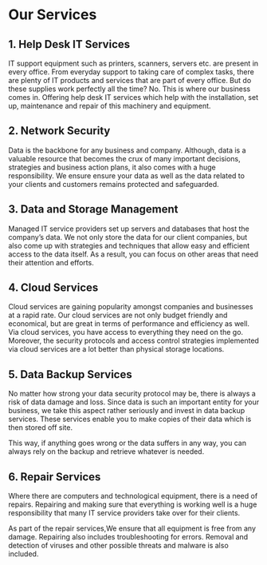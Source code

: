 # Our Services
## 1. Help Desk IT Services
IT support equipment such as printers, scanners, servers etc. are present in every office. From everyday support to taking care of complex tasks, there are plenty of IT products and services that are part of every office. But do these supplies work perfectly all the time? No. This is where our business comes in. Offering help desk IT services which help with the installation, set up, maintenance and repair of this machinery and equipment.  

## 2. Network Security
Data is the backbone for any business and company. Although, data is a valuable resource that becomes the crux of many important decisions, strategies and business action plans, it also comes with a huge responsibility. We ensure ensure your data as well as the data related to your clients and customers remains protected and safeguarded.

## 3. Data and Storage Management
Managed IT service providers set up servers and databases that host the company’s data. We not only store the data for our client companies, but also come up with strategies and techniques that allow easy and efficient access to the data itself. As a result, you can focus on other areas that need their attention and efforts. 

## 4. Cloud Services
Cloud services are gaining popularity amongst companies and businesses at a rapid rate. Our cloud services are not only budget friendly and economical, but are great in terms of performance and efficiency as well. Via cloud services, you have access to everything they need on the go. Moreover, the security protocols and access control strategies implemented via cloud services are a lot better than physical storage locations. 

## 5. Data Backup Services
No matter how strong your data security protocol may be, there is always a risk of data damage and loss. Since data is such an important entity for your business, we take this aspect rather seriously and invest in data backup services. These services enable you to make copies of their data which is then stored off site. 

This way, if anything goes wrong or the data suffers in any way, you can always rely on the backup and retrieve whatever is needed. 

## 6. Repair Services
Where there are computers and technological equipment, there is a need of repairs. Repairing and making sure that everything is working well is a huge responsibility that many IT service providers take over for their clients. 

As part of the repair services,We ensure that all equipment is free from any damage. Repairing also includes troubleshooting for errors. Removal and detection of viruses and other possible threats and malware is also included. 
